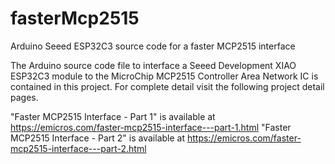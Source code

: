 # fasterMcp2515
Arduino Seeed ESP32C3 source code for a faster MCP2515 interface

The Arduino source code file to interface a Seeed Development XIAO ESP32C3 module to the MicroChip MCP2515 Controller Area Network IC is contained in this project. For complete detail visit the following project detail pages.

"Faster MCP2515 Interface - Part 1" is available at https://emicros.com/faster-mcp2515-interface---part-1.html
"Faster MCP2515 Interface - Part 2" is available at https://emicros.com/faster-mcp2515-interface---part-2.html

